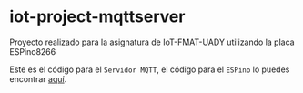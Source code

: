 # iot-project-mqttserver
Proyecto realizado para la asignatura de IoT-FMAT-UADY utilizando la placa ESPino8266

Este es el código para el `Servidor MQTT`, el código para el `ESPino` lo puedes encontrar [aquí](https://github.com/lecas93/iot-project-espino).
